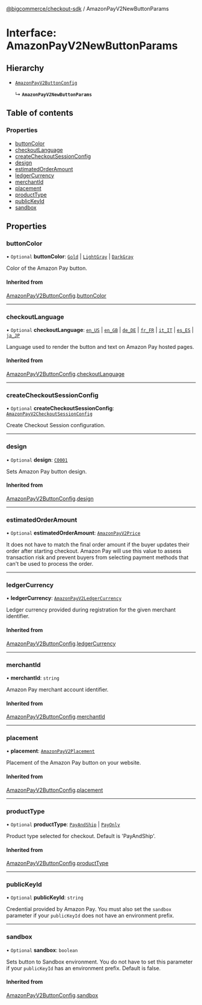 [@bigcommerce/checkout-sdk](../README.md) / AmazonPayV2NewButtonParams

# Interface: AmazonPayV2NewButtonParams

## Hierarchy

- [`AmazonPayV2ButtonConfig`](AmazonPayV2ButtonConfig.md)

  ↳ **`AmazonPayV2NewButtonParams`**

## Table of contents

### Properties

- [buttonColor](AmazonPayV2NewButtonParams.md#buttoncolor)
- [checkoutLanguage](AmazonPayV2NewButtonParams.md#checkoutlanguage)
- [createCheckoutSessionConfig](AmazonPayV2NewButtonParams.md#createcheckoutsessionconfig)
- [design](AmazonPayV2NewButtonParams.md#design)
- [estimatedOrderAmount](AmazonPayV2NewButtonParams.md#estimatedorderamount)
- [ledgerCurrency](AmazonPayV2NewButtonParams.md#ledgercurrency)
- [merchantId](AmazonPayV2NewButtonParams.md#merchantid)
- [placement](AmazonPayV2NewButtonParams.md#placement)
- [productType](AmazonPayV2NewButtonParams.md#producttype)
- [publicKeyId](AmazonPayV2NewButtonParams.md#publickeyid)
- [sandbox](AmazonPayV2NewButtonParams.md#sandbox)

## Properties

### buttonColor

• `Optional` **buttonColor**: [`Gold`](../enums/AmazonPayV2ButtonColor.md#gold) \| [`LightGray`](../enums/AmazonPayV2ButtonColor.md#lightgray) \| [`DarkGray`](../enums/AmazonPayV2ButtonColor.md#darkgray)

Color of the Amazon Pay button.

#### Inherited from

[AmazonPayV2ButtonConfig](AmazonPayV2ButtonConfig.md).[buttonColor](AmazonPayV2ButtonConfig.md#buttoncolor)

___

### checkoutLanguage

• `Optional` **checkoutLanguage**: [`en_US`](../enums/AmazonPayV2CheckoutLanguage.md#en_us) \| [`en_GB`](../enums/AmazonPayV2CheckoutLanguage.md#en_gb) \| [`de_DE`](../enums/AmazonPayV2CheckoutLanguage.md#de_de) \| [`fr_FR`](../enums/AmazonPayV2CheckoutLanguage.md#fr_fr) \| [`it_IT`](../enums/AmazonPayV2CheckoutLanguage.md#it_it) \| [`es_ES`](../enums/AmazonPayV2CheckoutLanguage.md#es_es) \| [`ja_JP`](../enums/AmazonPayV2CheckoutLanguage.md#ja_jp)

Language used to render the button and text on Amazon Pay hosted pages.

#### Inherited from

[AmazonPayV2ButtonConfig](AmazonPayV2ButtonConfig.md).[checkoutLanguage](AmazonPayV2ButtonConfig.md#checkoutlanguage)

___

### createCheckoutSessionConfig

• `Optional` **createCheckoutSessionConfig**: [`AmazonPayV2CheckoutSessionConfig`](AmazonPayV2CheckoutSessionConfig.md)

Create Checkout Session configuration.

___

### design

• `Optional` **design**: [`C0001`](../enums/AmazonPayV2ButtonDesign.md#c0001)

Sets Amazon Pay button design.

#### Inherited from

[AmazonPayV2ButtonConfig](AmazonPayV2ButtonConfig.md).[design](AmazonPayV2ButtonConfig.md#design)

___

### estimatedOrderAmount

• `Optional` **estimatedOrderAmount**: [`AmazonPayV2Price`](AmazonPayV2Price.md)

It does not have to match the final order amount if the buyer updates
their order after starting checkout. Amazon Pay will use this value to
assess transaction risk and prevent buyers from selecting payment methods
that can't be used to process the order.

___

### ledgerCurrency

• **ledgerCurrency**: [`AmazonPayV2LedgerCurrency`](../enums/AmazonPayV2LedgerCurrency.md)

Ledger currency provided during registration for the given merchant identifier.

#### Inherited from

[AmazonPayV2ButtonConfig](AmazonPayV2ButtonConfig.md).[ledgerCurrency](AmazonPayV2ButtonConfig.md#ledgercurrency)

___

### merchantId

• **merchantId**: `string`

Amazon Pay merchant account identifier.

#### Inherited from

[AmazonPayV2ButtonConfig](AmazonPayV2ButtonConfig.md).[merchantId](AmazonPayV2ButtonConfig.md#merchantid)

___

### placement

• **placement**: [`AmazonPayV2Placement`](../enums/AmazonPayV2Placement.md)

Placement of the Amazon Pay button on your website.

#### Inherited from

[AmazonPayV2ButtonConfig](AmazonPayV2ButtonConfig.md).[placement](AmazonPayV2ButtonConfig.md#placement)

___

### productType

• `Optional` **productType**: [`PayAndShip`](../enums/AmazonPayV2PayOptions.md#payandship) \| [`PayOnly`](../enums/AmazonPayV2PayOptions.md#payonly)

Product type selected for checkout. Default is 'PayAndShip'.

#### Inherited from

[AmazonPayV2ButtonConfig](AmazonPayV2ButtonConfig.md).[productType](AmazonPayV2ButtonConfig.md#producttype)

___

### publicKeyId

• `Optional` **publicKeyId**: `string`

Credential provided by Amazon Pay. You must also set the `sandbox`
parameter if your `publicKeyId` does not have an environment prefix.

___

### sandbox

• `Optional` **sandbox**: `boolean`

Sets button to Sandbox environment. You do not have to set this parameter
if your `publicKeyId` has an environment prefix. Default is false.

#### Inherited from

[AmazonPayV2ButtonConfig](AmazonPayV2ButtonConfig.md).[sandbox](AmazonPayV2ButtonConfig.md#sandbox)
